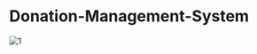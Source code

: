 # Donation-Management-System
![1](https://user-images.githubusercontent.com/43861933/137620350-b661080e-99de-4dd0-bc45-1f96338e323e.png)
